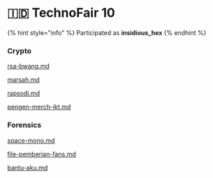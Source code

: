 # 🇮🇩 TechnoFair 10

{% hint style="info" %}
Participated as **insidious\_hex**
{% endhint %}

### Crypto

[rsa-bwang.md](rsa-bwang.md "mention")

[marsah.md](marsah.md "mention")

[rapsodi.md](rapsodi.md "mention")

[pengen-merch-jkt.md](pengen-merch-jkt.md "mention")

### Forensics

[space-mono.md](space-mono.md "mention")

[file-pemberian-fans.md](file-pemberian-fans.md "mention")

[bantu-aku.md](bantu-aku.md "mention")
